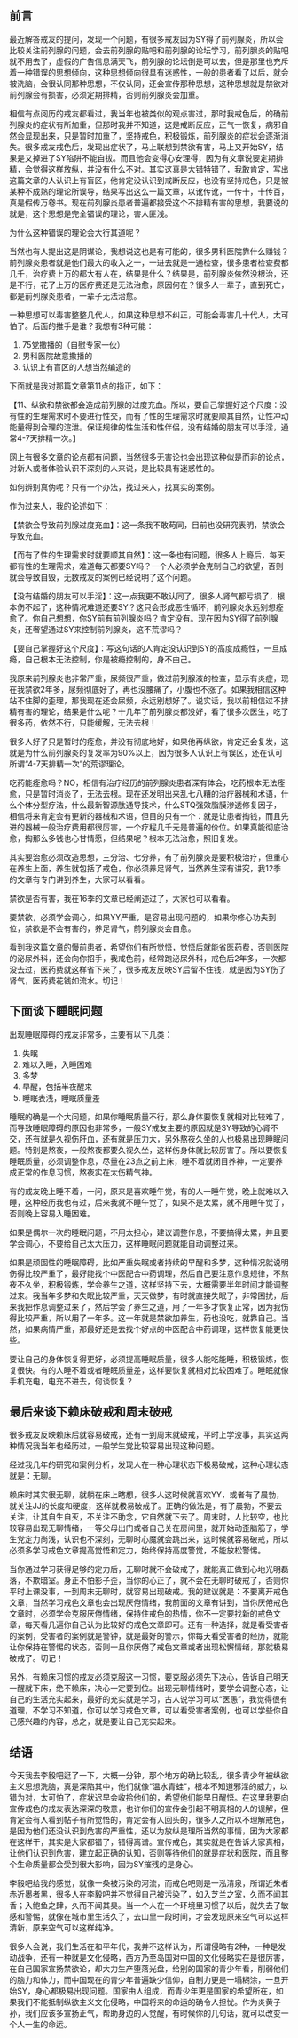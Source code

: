 ## 前言

最近解答戒友的提问，发现一个问题，有很多戒友因为SY得了前列腺炎，所以会比较关注前列腺的问题，会去前列腺的贴吧和前列腺的论坛学习，前列腺炎的贴吧就不用去了，虚假的广告信息满天飞，前列腺的论坛倒是可以去，但是那里也充斥着一种错误的思想倾向，这种思想倾向很具有迷惑性，一般的患者看了以后，就会被洗脑，会很认同那种思想，不仅认同，还会宣传那种思想，这种思想就是禁欲对前列腺会有损害，必须定期排精，否则前列腺炎会加重。

相信有点阅历的戒友都看过，我当年也被类似的观点害过，那时我戒色后，的确前列腺炎的症状有所加重，但那时我并不知道，这是戒断反应，正气一恢复，病邪自然会显现出来，只是暂时加重了，坚持戒色，积极锻炼，前列腺炎的症状会逐渐消失。很多戒友戒色后，发现出症状了，马上联想到禁欲有害，马上又开始SY，结果是又掉进了SY陷阱不能自拔。而且他会变得心安理得，因为有文章说要定期排精，会觉得这样放纵，并没有什么不对。其实这真是大错特错了，我敢肯定，写出这篇文章的人认识上有盲区，他肯定没认识到戒断反应，也没有坚持戒色，只是被某种不成熟的理论所误导，结果写出这么一篇文章，以讹传讹，一传十，十传百，真是假传万卷书。现在前列腺炎患者普遍都接受这个不排精有害的思想，我要说的就是，这个思想是完全错误的理论，害人匪浅。

为什么这种错误的理论会大行其道呢？

当然也有人提出这是阴谋论，我想说这也是有可能的，很多男科医院靠什么赚钱？前列腺炎患者就是他们最大的收入之一，一进去就是一通检查，很多患者检查费都几千，治疗费上万的都大有人在，结果是什么？结果是，前列腺炎依然没根治，还是不行，花了上万的医疗费还是无法治愈，原因何在？很多人一辈子，直到死亡，都是前列腺炎患者，一辈子无法治愈。

一种思想可以毒害整整几代人，如果这种思想不纠正，可能会毒害几十代人，太可怕了。后面的推手是谁？我想有3种可能： 

1. 75党撒播的（自慰专家一伙）
2. 男科医院故意撒播的
3. 认识上有盲区的人想当然编造的 

下面就是我对那篇文章第11点的指正，如下：

【11、纵欲和禁欲都会造成前列腺的过度充血。所以，要自己掌握好这个尺度：没有性的生理需求时不要进行性交，而有了性的生理需求时就要顺其自然，让性冲动能量得到合理的渲泄。保证规律的性生活和性伴侣，没有结婚的朋友可以手淫，通常4-7天排精一次。】

网上有很多文章的论点都有问题，当然很多无害论也会出现这种似是而非的论点，对新人或者体验认识不深刻的人来说，是比较具有迷惑性的。

如何辨别真伪呢？只有一个办法，找过来人，找真实的案例。

作为过来人，我的论述如下：

【禁欲会导致前列腺过度充血】：这一条我不敢苟同，目前也没研究表明，禁欲会导致充血。

【而有了性的生理需求时就要顺其自然】：这一条也有问题，很多人上瘾后，每天都有性的生理需求，难道每天都要SY吗？一个人必须学会克制自己的欲望，否则就会导致自毁，无数戒友的案例已经说明了这个问题。

【没有结婚的朋友可以手淫】：这一点我更不敢认同了，很多人肾气都亏损了，根本伤不起了，这种情况难道还要SY？这只会形成恶性循环，前列腺炎永远别想痊愈了。你自己想想，你SY前有前列腺炎吗？肯定没有。现在因为SY得了前列腺炎，还奢望通过SY来控制前列腺炎，这不荒谬吗？

【要自己掌握好这个尺度】：写这句话的人肯定没认识到SY的高度成瘾性，一旦成瘾，自己根本无法控制，你是被瘾控制的，身不由己。
 
我原来前列腺炎也非常严重，尿频很严重，做过前列腺液的检查，显示有炎症，现在我禁欲2年多，尿频彻底好了，再也没腰痛了，小腹也不涨了。如果我相信这种站不住脚的歪理，那我现在还会尿频，永远别想好了。说实话，我以前相信过不排精有害的理论，结果是什么呢？十几年了前列腺炎都没好，看了很多次医生，吃了很多药，依然不行，只能缓解，无法去根！

很多人好了只是暂时的痊愈，并没有彻底地好，如果他再纵欲，肯定还会复发，这就是为什么前列腺炎的复发率为90%以上，因为很多人认识上有误区，还在认可所谓“4-7天排精一次”的荒谬理论。

吃药能痊愈吗？NO，相信有治疗经历的前列腺炎患者深有体会，吃药根本无法痊愈，只是暂时消炎了，无法去根。现在还发明出来乱七八糟的治疗器械和术语，什么个体分型疗法，什么最新智源肽通导技术，什么STQ强效脂膜渗透修复因子，相信将来肯定会有更新的器械和术语，但目的只有一个：就是让患者掏钱，而且先进的器械一般治疗费用都很厉害，一个疗程几千元是普遍的价位。如果真能彻底治愈，掏那么多钱也心甘情愿，但结果呢？根本无法治愈，照旧复发。

其实要治愈必须改造思想，三分治、七分养，有了前列腺炎是要积极治疗，但重心在养生上面，养生就包括了戒色，你必须养足肾气，当然养生深有讲究，我12季的文章有专门讲到养生，大家可以看看。

禁欲是否有害，我在16季的文章已经阐述过了，大家也可以看看。

要禁欲，必须学会调心，如果YY严重，是容易出现问题的，如果你修心功夫到位，禁欲是不会有害的，养足肾气，前列腺炎会自愈。

看到我这篇文章的慢前患者，希望你们有所觉悟，觉悟后就能省医药费，否则医院的泌尿外科，还会向你招手，我戒色前，经常跑泌尿外科，戒色后2年多，一次都没去过，医药费就这样省下来了，很多戒友反映SY后留不住钱，就是因为SY伤了肾气，医药费花钱如流水。切记！ 

## 下面谈下睡眠问题

出现睡眠障碍的戒友非常多，主要有以下几类： 

1. 失眠
2. 难以入睡，入睡困难
3. 多梦
4. 早醒，包括半夜醒来
5. 睡眠表浅，睡眠质量差

睡眠的确是一个大问题，如果你睡眠质量不行，那么身体要恢复就相对比较难了，而导致睡眠障碍的原因也非常多，一般SY戒友主要的原因就是SY导致的心肾不交，还有就是久视伤肝血，还有就是压力大，另外熬夜久坐的人也极易出现睡眠问题。特别是熬夜，一般熬夜都要久视久坐，这样伤身体就比较厉害了。所以要恢复睡眠质量，必须调整作息，尽量在23点之前上床，睡不着就闭目养神，一定要养成正常的作息习惯，熬夜实在太伤精气神。

有的戒友晚上睡不着，一问，原来是喜欢睡午觉，有的人一睡午觉，晚上就难以入睡，这种经历我也有过，后来我就不睡午觉了，如果不是太累，就不用睡午觉了，否则晚上容易入睡困难。

如果是偶尔一次的睡眠问题，不用太担心，建议调整作息，不要搞得太累，并且要学会调心，不要给自己太大压力，这样睡眠问题就能自动调整过来。

如果是顽固性的睡眠障碍，比如严重失眠或者持续的早醒和多梦，这种情况就说明伤得比较严重了，最好能找个中医配合中药调理，然后自己要注意作息规律，不熬夜不久坐，积极锻炼，学会养生之道，这样坚持下去，大概需要半年时间才能调整过来。我当年多梦和失眠比较严重，天天做梦，有时就直接失眠了，非常困扰，后来我把作息调整过来了，然后学会了养生之道，用了一年多才恢复正常，因为我伤得比较严重，所以用了一年多。这一年就是禁欲加养生，药也没吃，就靠自己。当然，如果病情严重，那最好还是去找个好点的中医配合中药调理，这样恢复能更快些。

要让自己的身体恢复得更好，必须提高睡眠质量，很多人能吃能睡，积极锻炼，恢复很快。有的人睡不着或者睡眠质量差，这样要恢复就相对比较困难了。睡眠就像手机充电，电充不进去，何谈恢复？ 
 
## 最后来谈下赖床破戒和周末破戒

很多戒友反映赖床后就容易破戒，还有一到周末就破戒，平时上学没事，其实这两种情况我当年也经历过，一般学生党比较容易出现这种问题。

经过我几年的研究和案例分析，发现人在一种心理状态下极易破戒，这种心理状态就是：无聊。

赖床时其实很无聊，就躺在床上瞎想，很多人这时候就喜欢YY，或者有了晨勃，就关注JJ的长度和硬度，这样就极易破戒了。正确的做法是，有了晨勃，不要去关注，让其自生自灭，不关注不助念，它自然就下去了。周末时，人比较空，也比较容易出现无聊情绪，一等父母出门或者自己关在房间里，就开始动歪脑筋了，学生党定力尚浅，认识也不深刻，无聊时心魔就会跳出来，这时候就容易破戒，所以必须多学习戒色文章提高觉悟和定力，始终保持高度警觉，不能放松警惕。

当你通过学习获得足够的定力后，无聊时就不会破戒了，就能真正做到心地光明磊落，不欺暗室。身正不怕影子歪，当你的心正了，就不会在无聊时破戒了，否则你平时上课没事，一到周末无聊时，就容易出现破戒。我的建议就是：不要离开戒色文章，当然学习戒色文章也会出现厌倦情绪，我前面的文章有讲到，当你厌倦戒色文章时，必须学会克服厌倦情绪，保持住戒色的热情，你不一定要找新的戒色文章，每天看几遍你自己认为比较好的戒色文章即可。还有一种选择，就是看受害者的案例，受害者的案例就是警钟，就是最好的警示，你每天看受害者的经历，就能让你保持在警惕的状态，否则一旦你厌倦了戒色文章或者出现松懈情绪，那就极易破戒了。切记！

另外，有赖床习惯的戒友必须克服这一习惯，要克服必须先下决心，告诉自己明天一醒就下床，绝不赖床，决心一定要到位。出现无聊情绪时，要学会调整心态，让自己的生活充实起来，最好的充实就是学习，古人说学习可以“医愚”，我觉得很有道理，不学习不知道，你可以学习戒色文章，可以看受害者案例，也可以学些你自己感兴趣的内容，总之，就是要让自己充实起来。

## 结语

今天我去李毅吧逛了一下，大概一分钟，那个地方的确比较乱，很多青少年被纵欲主义思想洗脑，真是深陷其中，他们就像“温水青蛙”，根本不知道邪淫的威力，以错为对，太可怕了，症状迟早会收拾他们的，希望他们能早日醒悟。在这里我要向宣传戒色的戒友表达深深的敬意，也许你们的宣传会引起不明真相的人的误解，但肯定会有人看到帖子有所觉悟的，肯定会有人回头的，很多人之所以不理解戒色，是因为他们还没认识到危害的严重性，还以为放纵是理所当然的事情，因为大家都在这样干，其实是大家都错了，错得离谱。宣传戒色，其实就是在告诉大家真相，让他们认识到危害，建立起正确的认知，否则等待他们的就是症状和医院，而且整个生命质量都会受到很大影响，因为SY摧残的是身心。

李毅吧给我的感觉，就像一条被污染的河流，而戒色吧则是一泓清泉，所谓近朱者赤近墨者黑，很多人在李毅吧并不觉得自己被污染了，如入芝兰之室，久而不闻其香；入鲍鱼之肆，久而不闻其臭。当一个人在一个环境里习惯了以后，就失去了敏感和警惕，就像在城市里生活久了，去山里一段时间，才会发现原来空气可以这样清新，原来空气可以这样纯净。

很多人会说，我们生活在和平年代，我并不这样认为，所谓侵略有2种，一种是发动战争，还有一种就是文化侵略，西方乃至岛国对中国的文化侵略实在是很厉害，在自己国家宣扬禁欲论，却大力生产堕落光盘，给别的国家的青少年看，削弱他们的脑力和体力，而中国现在的青少年普遍缺少信仰，自制力更是一塌糊涂，一旦开始SY，身心都极易出现问题。国家由人组成，而青少年更是国家的希望所在，如果我们不能抵制纵欲主义文化侵略，中国将来的命运的确令人担忧。作为炎黄子孙，我们应该多宣扬正气，帮助身边的人觉醒，有时候你的几句话，就可以改变一个人一生的命运。
